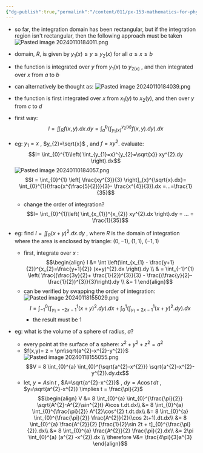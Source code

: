```yaml
---
{"dg-publish":true,"permalink":"/content/011/px-153-mathematics-for-physicists/term-2/px-153-i-integration/px-153-i4-non-rectangular-domain-of-integration/","noteIcon":"1","created":"2025-08-27T13:14:05.086+01:00","updated":"2024-11-26T19:38:07.000+00:00"}
---
```


- so far, the integration domain has been rectangular, but if the integration region isn't rectangular, then the following approach must be taken
![Pasted image 20240110184011.png](/img/user/pics/Pasted%20image%2020240110184011.png)
- domain, $R$, is given by $y_{1}(x) \leq y \leq y_{2}(x)$ for all $a \leq x \leq b$
- the function is integrated over $y$ from $y_{1}(x)$ to $y_{2(x)}$ , and then integrated over $x$ from $a$ to $b$
- can alternatively be thought as: 
![Pasted image 20240110184039.png](/img/user/pics/Pasted%20image%2020240110184039.png)
- the function is first integrated over $x$ from $x_{1}(y)$ to $x_{2}(y)$, and then over $y$ from $c$ to $d$
- first way: 
$$I = \iint_{R}f(x,y).dx.dy = \int_{a}^{b}\left( \int_{y_{1}(x)}^{y_{2}(x)} f(x,y).dy \right).dx$$
- eg: $y_{1}=x$ , $y_{2}=\sqrt{x}$ , and $f=xy^{2}$. evaluate: 
$$I= \int_{0}^{1}\left( \int_{y_{1}=x}^{y_{2}=\sqrt{x}} xy^{2}.dy \right).dx$$
	![Pasted image 20240110184057.png](/img/user/pics/Pasted%20image%2020240110184057.png)
	$$I = \int_{0}^{1} \left[ \frac{xy^{3}}{3} \right]_{x}^{\sqrt{x}.dx}= \int_{0}^{1}(\frac{x^{\frac{5}{2}}}{3}- \frac{x^{4}}{3}).dx =...=\frac{1}{35}$$
	- change the order of integration? 
	$$I= \int_{0}^{1}\left( \int_{x_{1}}^{x_{2}} xy^{2}.dx \right).dy = ... = \frac{1}{35}$$
- eg: find $I = \iint_{R} (x+y)^{2}.dx.dy$ , where $R$ is the domain of integration where the area is enclosed by triangle: $(0,-1)$, $(1,1)$, $(-1,1)$
	- first, integrate over $x$ : 
$$\begin{align}
	I &= \int \left(\int_{x_{1} - \frac{y+1}{2}}^{x_{2}=\frac{y+1}{2}} (x+y)^{2}.dx \right).dy \\
	& = \int_{-1}^{1} \left( \frac{(\frac{3y}{2}+ \frac{1}{2})^{3}}{3} - \frac{(\frac{y}{2}- \frac{1}{2})^{3}}{3}\right).dy \\
	&= 1
\end{align}$$
	- can be verified by swapping the order of integration: 
	![Pasted image 20240118155029.png](/img/user/pics/Pasted%20image%2020240118155029.png)
	$$I = \int_{-1}^{0} \left( \int_{y_{1}=-2x-1}^{1} (x+y)^{2}.dy \right).dx + \int_{0}^{1} \left( \int_{y_{1}=2x-1}^{1} (x+y)^{2}.dy \right).dx$$
		- the result must be $1$

- eg: what is the volume of a sphere of radius, $a$?
	- every point at the surface of a sphere: $x^{2} + y^{2} +z^{2} = a^{2}$
	- $f(x,y)= z = \pm\sqrt{a^{2}-x^{2}-y^{2}}$
	![Pasted image 20240118155055.png](/img/user/pics/Pasted%20image%2020240118155055.png)
	$$V = 8 \int_{0}^{a} \int_{0}^{\sqrt{a^{2}-x^{2}}} \sqrt{a^{2}-x^{2}-y^{2}}.dy.dx$$
	- let, $y=A\sin t$ ,  $A=\sqrt{a^{2}-x^{2}}$ , $dy = A\cos t \, dt$ , $y=\sqrt{a^{2}-x^{2}} \implies t = \frac{\pi}{2}$
$$\begin{align}
	V &= 8 \int_{0}^{a} \int_{0}^{\frac{\pi}{2}} \sqrt{A^{2}-A^{2}\sin^{2}t} A\cos t.dt.dx\\
	&= 8 \int_{0}^{a} \int_{0}^{\frac{\pi}{2}} A^{2}\cos^{2} t.dt.dx\\
	&= 8 \int_{0}^{a} \int_{0}^{\frac{\pi}{2}} \frac{A^{2}}{2}(\cos 2t+1).dt.dx\\
	&= 8 \int_{0}^{a} \frac{A^{2}}{2} [\frac{1}{2}\sin 2t + t]_{0}^{\frac{\pi}{2}}.dx\\
	&= 8 \int_{0}^{a} \frac{A^{2}}{2} \frac{\pi}{2}.dx\\
	&= 2\pi \int_{0}^{a} (a^{2} -x^{2}).dx \\
	\therefore V&= \frac{4\pi}{3}a^{3}
\end{align}$$
	